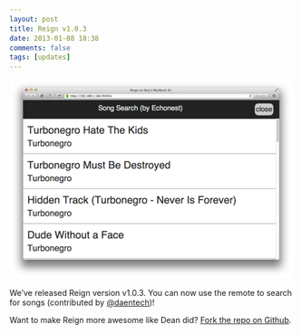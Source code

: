 ```yaml
---
layout: post
title: Reign v1.0.3
date: 2013-01-08 18:38
comments: false
tags: [updates]
---
```


![Reign v1.0.3](/assets/img/old/content/reign103.png)

We’ve released Reign version v1.0.3. You can now use the remote to search for songs (contributed by [@daentech](http://twitter.com/deantech))!

Want to make Reign more awesome like Dean did? [Fork the repo on Github](https://github.com/DangerCove/reign-for-spotify).
